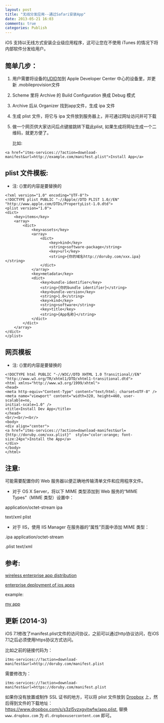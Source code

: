 ```yaml
---
layout: post
title: "无线分发应用--通过Safari安装App"
date: 2013-05-21 16:03
comments: true
categories: Publish
---
```


iOS 支持以无线方式安装企业级应用程序，这可让您在不使用 iTunes 的情况下将内部软件分发给用户。

## 简单几步：

1. 用户需要将设备的[UDID](http://www.innerfence.com/howto/find-iphone-unique-device-identifier-udid)加到 Apple Developer Center 中心的设备里，并更新 .mobileprovision文件

2. Scheme 里将 Archive 的 Build Configuration 换成 Debug 模式

3. Archive 后从 Organizer 找到app文件，生成 ipa 文件

4. 生成 plist 文件，将它与 ipa 文件放到服务器上，并可通过网址访问并可下载

5. 做一个网页供大家访问后点键接跳转下载此plist, 如果生成将网址生成一个二维码，就更方便了。
   
   比如: 

``` objc 
<a href="itms-services://?action=download-manifest&url=http://example.com/manifest.plist">Install App</a>

```


## plist 文件模板:

<!-- more -->

* 注: {}里的内容是要替换的

```objc
<?xml version="1.0" encoding="UTF-8"?>
<!DOCTYPE plist PUBLIC "-//Apple//DTD PLIST 1.0//EN" "http://www.apple.com/DTDs/PropertyList-1.0.dtd">
<plist version="1.0">
<dict>
	<key>items</key>
	<array>
		<dict>
			<key>assets</key>
			<array>
				<dict>
					<key>kind</key>
					<string>software-package</string>
					<key>url</key>
					<string>{你的域名http://doruby.com/xxx.ipa}</string>
				</dict>
			</array>
			<key>metadata</key>
			<dict>
				<key>bundle-identifier</key>
				<string>{你的bundle identifier}</string>
				<key>bundle-version</key>
				<string>1.0</string>
				<key>kind</key>
				<string>software</string>
				<key>title</key>
				<string>{App名称}</string>
			</dict>
		</dict>
	</array>
</dict>
</plist>

```

## 网页模板
* 注: {}里的内容是要替换的

```objc
<!DOCTYPE html PUBLIC "-//W3C//DTD XHTML 1.0 Transitional//EN" "http://www.w3.org/TR/xhtml1/DTD/xhtml1-transitional.dtd">
<html xmlns="http://www.w3.org/1999/xhtml">
<head>
<meta http-equiv="Content-Type" content="text/html; charset=UTF-8" />
<meta name="viewport" content="width=320, height=460, user-scalable=no,
initial-scale=1.0" />
<title>Install Dev App</title>
</head>
<br/><br/><br/>
<body>
<div align="center">
<a href="itms-services://?action=download-manifest&url={http://doruby.com/xxx.plist}"  style="color:orange; font-size:24px">Install the App</a>
</div>
</body>
</html>
```

## 注意:

可能需要配置你的 Web 服务器以便正确地传输清单文件和应用程序文件。

* 对于 OS X Server，将以下 MIME 类型添加到 Web 服务的“MIME Types”（MIME 类型）设置中：

application/octet-stream ipa

text/xml plist

* 对于 IIS，使用 IIS Manager 在服务器的“属性”页面中添加 MIME 类型：

.ipa application/octet-stream

.plist text/xml


## 参考:

[wireless enterprise app distribution](http://help.apple.com/iosdeployment-apps/mac/1.1/#app43ad871e)

[enterprise deployment of ios apps](http://thirteendaysaweek.com/2012/10/01/enterprise-deployment-of-ios-apps-with-monotouch/)

example:

[my app](http://www.doruby.com/assets/food.html)

## 更新 (2014-3)

iOS 7.1修改了manifest.plist文件的访问协议，之前可以通过http协议访问，在iOS 7.1之后必须使用https协议方式访问。

比如之前的链接代码为：

```
itms-services://?action=download-manifest&url=http://doruby.com/manifest.plist
```

需要修改为：

```
itms-services://?action=download-manifest&url=https://doruby.com/manifest.plist
```

如果你没有放置或制作 SSL 证书的地方，可以将 plist 文件放到 [Dropbox](https://db.tt/2VPiCZkk) 上，然后得到文件的下载地址： https://www.dropbox.com/s/s3zl5vzxgvjtwfw/app.plist, 替换 `www.dropbox.com` 为 `dl.dropboxusercontent.com` 即可。